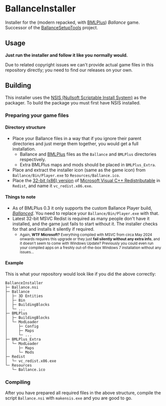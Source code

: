 # BallanceInstaller

Installer for the (modern repacked, with [BMLPlus](https://github.com/doyaGu/BallanceModLoaderPlus)) *Ballance* game. Successor of the [BallanceSetupTools](https://github.com/Xenapte/BallanceSetupTools) project.

## Usage

**Just run the installer and follow it like you normally would.**

Due to related copyright issues we can't provide actual game files in this repository directly; you need to find our releases on your own.

## Building

This installer uses the [NSIS (Nullsoft Scriptable Install System)](https://nsis.sourceforge.io/) as the packager. To build the package you must first have NSIS installed.

### Preparing your game files

#### Directory structure

- Place your Ballance files in a way that if you ignore their parent directories and just merge them together, you would get a full installation.
  * Ballance and [BMLPlus](https://github.com/doyaGu/BallanceModLoaderPlus) files as the `Ballance` and `BMLPlus` directories respectively.
  * Extra BMLPlus maps and mods should be placed in `BMLPlus_Extra`.
- Place and extract the installer icon (same as the game icon) from `Ballance/Bin/Player.exe` to `Resources/Ballance.ico`.
- Place the [32-bit (x86) version](https://aka.ms/vs/17/release/vc_redist.x86.exe) of [Microsoft Visual C++ Redistributable](https://learn.microsoft.com/en-us/cpp/windows/latest-supported-vc-redist) in `Redist`, and name it `vc_redist.x86.exe`.

#### Things to note

- As of BMLPlus 0.3 it only supports the custom Ballance Player build, [*Ballanced*](https://github.com/doyaGu/Ballanced). You need to replace your `Ballance/Bin/Player.exe` with that.
- Latest 32-bit MSVC Redist is required as many people don't have it installed, and the game just fails to start without it. The installer checks for that and installs it silently if required.
  * <small>Again, **WTF Microsoft?** Everything compiled with MSVC from circa May 2024 onwards requires this upgrade or they just **fail silently without any extra info**, and it doesn't seem to come with Windows Update? Previously you could even run your compiled apps on a freshly out-of-the-box Windows 7 installation without any issues...</small>

#### Example

This is what your repository would look like if you did the above correctly:

```text
BallanceInstaller
├─ Ballance.nsi
├─ Ballance
│  ├─ 3D Entities
│  ├─ Bin
│  ├─ BuildingBlocks
│  └─ ...
├─ BMLPlus
│  ├─ BuildingBlocks
│  └─ ModLoader
│     ├─ Config
│     ├─ Maps
│     └─ ...
├─ BMLPlus_Extra
│  └─ ModLoader
│     ├─ Maps
│     └─ Mods
├─ Redist
│  └─ vc_redist.x86.exe
└─ Resources
   └─ Ballance.ico
```

### Compiling

After you have prepared all required files in the above structure, compile the script `Ballance.nsi` with `makensis.exe` and you are good to go.
